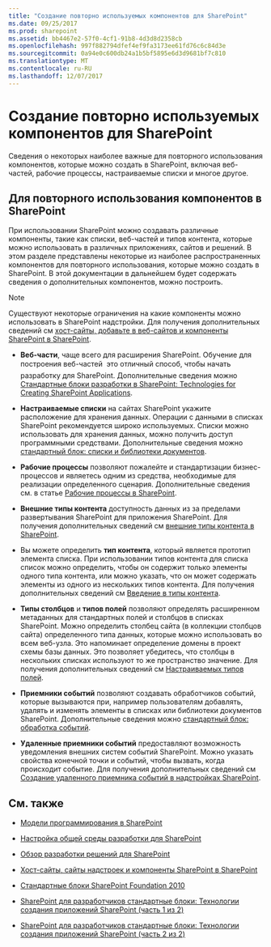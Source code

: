 ```yaml
---
title: "Создание повторно используемых компонентов для SharePoint"
ms.date: 09/25/2017
ms.prod: sharepoint
ms.assetid: bb4467e2-57f0-4cf1-91b8-4d3d8d2358cb
ms.openlocfilehash: 997f882794dfef4ef9fa3173ee61fd76c6c84d3e
ms.sourcegitcommit: 0a94e0c600db24a1b5bf5895e6d3d9681bf7c810
ms.translationtype: MT
ms.contentlocale: ru-RU
ms.lasthandoff: 12/07/2017
---
```

# <a name="build-reusable-components-for-sharepoint"></a>Создание повторно используемых компонентов для SharePoint
Сведения о некоторых наиболее важные для повторного использования компонентов, которые можно создать в SharePoint, включая веб-частей, рабочие процессы, настраиваемые списки и многое другое.
## <a name="reusable-components-in-sharepoint"></a>Для повторного использования компонентов в SharePoint
<a name="SP15Reusecomp_Reusable"> </a>

При использовании SharePoint можно создавать различные компоненты, такие как списки, веб-частей и типов контента, которые можно использовать в различных приложениях, сайтов и решений. В этом разделе представлены некоторые из наиболее распространенных компонентов для повторного использования, которые можно создать в SharePoint. В этой документации в дальнейшем будет содержать сведения о дополнительных компонентов, можно построить.
  
    
> [!NOTE]
> Существуют некоторые ограничения на какие компоненты можно использовать в SharePoint надстройки. Для получения дополнительных сведений см [хост-сайты, добавьте в веб-сайтов и компоненты SharePoint в SharePoint](http://msdn.microsoft.com/library/b791cdf5-8aa2-47fa-bc4c-aee437354759%28Office.15%29.aspx). 
  
    
    


- **Веб-части**, чаще всего для расширения SharePoint. Обучение для построения веб-частей  это отличный способ, чтобы начать разработку для SharePoint. Дополнительные сведения можно [Стандартные блоки разработки в SharePoint: Technologies for Creating SharePoint Applications](http://msdn.microsoft.com/library/138422cf-c140-466a-bcd8-cacba51ef886%28Office.15%29.aspx#bb2_WebParts).
    
  
- **Настраиваемые списки** на сайтах SharePoint укажите расположение для хранения данных. Операции с данными в списках SharePoint рекомендуется широко используемых. Списки можно использовать для хранения данных, можно получить доступ программными средствами. Дополнительные сведения можно [стандартный блок: списки и библиотеки документов](http://msdn.microsoft.com/library/16da8f64-f53b-4490-8636-db0e4d7a6912%28Office.15%29.aspx).
    
  
- **Рабочие процессы** позволяют пожалейте и стандартизации бизнес-процессов и являетесь одним из средства, необходимые для реализации определенного сценария. Дополнительные сведения см. в статье [Рабочие процессы в SharePoint](workflows-in-sharepoint.md).
    
  
- **Внешние типы контента** доступность данных из за пределами развертывания SharePoint для приложения SharePoint. Для получения дополнительных сведений см [внешние типы контента в SharePoint](external-content-types-in-sharepoint.md).
    
  
- Вы можете определить **тип контента**, который является прототип элемента списка. При использовании типов контента для списка список можно определить, чтобы он содержит только элементы одного типа контента, или можно указать, что он может содержать элементы из одного из нескольких типов контента. Для получения дополнительных сведений см [Введение в типы контента](http://msdn.microsoft.com/library/a345a6c5-7031-46ab-a2c2-37bedc3012f4%28Office.15%29.aspx).
    
  
- **Типы столбцов** и **типов полей** позволяют определять расширенном метаданных для стандартных полей и столбцов в списках SharePoint. Можно определить столбец сайта (в коллекции столбцов сайта) определенного типа данных, которые можно использовать во всем веб-узла. Это напоминает определение домены в проект схемы базы данных. Это позволяет убедитесь, что столбцы в нескольких списках используют то же пространство значение. Для получения дополнительных сведений см [Настраиваемых типов полей](http://msdn.microsoft.com/library/1345b345-226d-443a-918f-af123a3c7b13%28Office.15%29.aspx).
    
  
- **Приемники событий** позволяют создавать обработчиков событий, которые вызываются при, например пользователям добавлять, удалять и изменять элементы в списках или библиотеки документов SharePoint. Дополнительные сведения можно [стандартный блок: обработка событий](http://msdn.microsoft.com/library/212cf488-43cb-4250-82d5-3b962b6e56e6%28Office.15%29.aspx).
    
  
- **Удаленные приемники событий** предоставляют возможность уведомления внешних систем событий SharePoint. Можно указать свойства конечной точки и событий, чтобы вызвать, когда происходит событие. Для получения дополнительных сведений см [Создание удаленного приемника событий в надстройках SharePoint](http://msdn.microsoft.com/library/628c6103-52f9-4d85-9464-4a6862b36640%28Office.15%29.aspx).
    
  

## <a name="see-also"></a>См. также
<a name="SP15Reusecomp_AddRes"> </a>


-  [Модели программирования в SharePoint](programming-models-in-sharepoint.md)
    
  
-  [Настройка общей среды разработки для SharePoint](set-up-a-general-development-environment-for-sharepoint.md)
    
  
-  [Обзор разработки решений для SharePoint](sharepoint-development-overview.md)
    
  
-  [Хост-сайты, сайты надстроек и компоненты SharePoint в SharePoint](http://msdn.microsoft.com/library/b791cdf5-8aa2-47fa-bc4c-aee437354759%28Office.15%29.aspx)
    
  
-  [Стандартные блоки SharePoint Foundation 2010](http://msdn.microsoft.com/library/0d7f5106-dcbd-442e-9907-d28a323bbe11%28Office.15%29.aspx)
    
  
-  [SharePoint для разработчиков стандартные блоки: Технологии создания приложений SharePoint (часть 1 из 2)](http://msdn.microsoft.com/library/7ef04158-d149-4301-ab91-4617677eefc4%28Office.15%29.aspx)
    
  
-  [SharePoint для разработчиков стандартные блоки: Технологии создания приложений SharePoint (часть 2 из 2)](http://msdn.microsoft.com/library/138422cf-c140-466a-bcd8-cacba51ef886%28Office.15%29.aspx)
    
  

